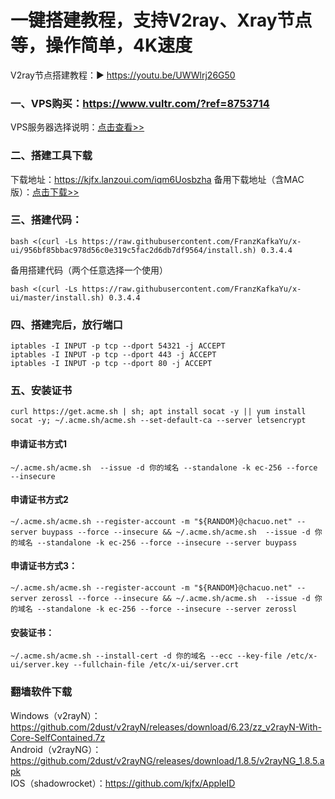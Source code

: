 # 一键搭建教程，支持V2ray、Xray节点等，操作简单，4K速度
V2ray节点搭建教程：▶ https://youtu.be/UWWlrj26G50

### 一、VPS购买：https://www.vultr.com/?ref=8753714
VPS服务器选择说明：[点击查看>>](https://raw.githubusercontent.com/kjfx/v2ray1/refs/heads/main/vps%E6%9C%8D%E5%8A%A1%E5%99%A8%E9%80%89%E6%8B%A9%E8%AF%B4%E6%98%8E.png)

### 二、搭建工具下载
下载地址：https://kjfx.lanzoui.com/iqm6Uosbzha    备用下载地址（含MAC版）：<a href="http://www.hostbuf.com/t/988.html" target="_blank">点击下载>></a>


### 三、搭建代码：
    bash <(curl -Ls https://raw.githubusercontent.com/FranzKafkaYu/x-ui/956bf85bbac978d56c0e319c5fac2d6db7df9564/install.sh) 0.3.4.4
    
备用搭建代码（两个任意选择一个使用）

    bash <(curl -Ls https://raw.githubusercontent.com/FranzKafkaYu/x-ui/master/install.sh) 0.3.4.4
    
### 四、搭建完后，放行端口
    iptables -I INPUT -p tcp --dport 54321 -j ACCEPT
    iptables -I INPUT -p tcp --dport 443 -j ACCEPT
    iptables -I INPUT -p tcp --dport 80 -j ACCEPT

### 五、安装证书
    curl https://get.acme.sh | sh; apt install socat -y || yum install socat -y; ~/.acme.sh/acme.sh --set-default-ca --server letsencrypt

#### 申请证书方式1
    ~/.acme.sh/acme.sh  --issue -d 你的域名 --standalone -k ec-256 --force --insecure

#### 申请证书方式2
    ~/.acme.sh/acme.sh --register-account -m "${RANDOM}@chacuo.net" --server buypass --force --insecure && ~/.acme.sh/acme.sh  --issue -d 你的域名 --standalone -k ec-256 --force --insecure --server buypass

#### 申请证书方式3：
    ~/.acme.sh/acme.sh --register-account -m "${RANDOM}@chacuo.net" --server zerossl --force --insecure && ~/.acme.sh/acme.sh  --issue -d 你的域名 --standalone -k ec-256 --force --insecure --server zerossl

#### 安装证书：
    ~/.acme.sh/acme.sh --install-cert -d 你的域名 --ecc --key-file /etc/x-ui/server.key --fullchain-file /etc/x-ui/server.crt

### 翻墙软件下载
Windows（v2rayN）：https://github.com/2dust/v2rayN/releases/download/6.23/zz_v2rayN-With-Core-SelfContained.7z<br>
Android（v2rayNG）：https://github.com/2dust/v2rayNG/releases/download/1.8.5/v2rayNG_1.8.5.apk<br>
IOS（shadowrocket）：https://github.com/kjfx/AppleID<br>
